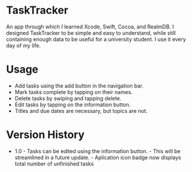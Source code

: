 TaskTracker
===========

An app through which I learned Xcode, Swift, Cocoa, and RealmDB. I designed TaskTracker to be simple and easy to understand, while still containing enough data to be useful for a university student. I use it every day of my life.

Usage
=====

- Add tasks using the add button in the navigation bar.
- Mark tasks complete by tapping on their names.
- Delete tasks by swiping and tapping delete.
- Edit tasks by tapping on the information button.
- Titles and due dates are necessary, but topics are not.

Version History
===============

- 1.0 - Tasks can be edited using the information button.
      - This will be streamlined in a future update.
      - Aplication icon badge now displays total number of unfinished tasks
